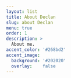 ```yaml
---
layout: list
title: About Declan
slug: about Declan
menu: true
order: 1
description: >
  About me. 
accent_color: '#268bd2'
accent_image:
  background: '#202020'
  overlay:    false
---
```

